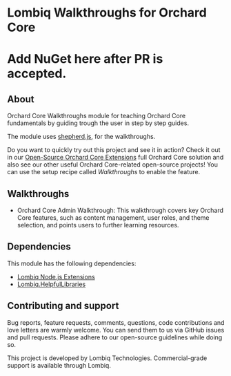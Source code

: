 # Lombiq Walkthroughs for Orchard Core

# Add NuGet here after PR is accepted.

## About

Orchard Core Walkthroughs module for teaching Orchard Core fundamentals by guiding trough the user in step by step guides.

The module uses [shepherd.js](https://shepherdjs.dev/), for the walkthroughs.

Do you want to quickly try out this project and see it in action? Check it out in our [Open-Source Orchard Core Extensions](https://github.com/Lombiq/Open-Source-Orchard-Core-Extensions) full Orchard Core solution and also see our other useful Orchard Core-related open-source projects! You can use the setup recipe called *Walkthroughs* to enable the feature.

## Walkthroughs

- Orchard Core Admin Walkthrough: This walkthrough covers key Orchard Core features, such as content management, user roles, and theme selection, and points users to further learning resources.

## Dependencies

This module has the following dependencies:

- [Lombiq Node.js Extensions](https://gihub.com/Lombiq/NodeJs-Extensions)
- [Lombiq.HelpfulLibraries](https://github.com/Lombiq/Helpful-Libraries)

## Contributing and support

Bug reports, feature requests, comments, questions, code contributions and love letters are warmly welcome. You can send them to us via GitHub issues and pull requests. Please adhere to our open-source guidelines while doing so.

This project is developed by Lombiq Technologies. Commercial-grade support is available through Lombiq.
